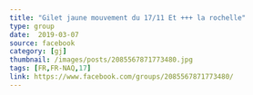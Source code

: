 ```yaml
---
title: "Gilet jaune mouvement du 17/11 Et +++ la rochelle"
type: group
date:  2019-03-07
source: facebook
category: [gj]
thumbnail: /images/posts/2085567871773480.jpg
tags: [FR,FR-NAQ,17]
link: https://www.facebook.com/groups/2085567871773480/
---
```


